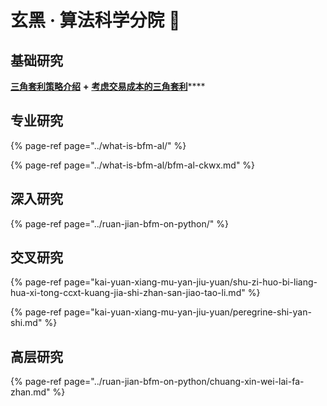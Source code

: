 # 玄黑 · 算法科学分院 🔭

## 基础研究

[**三角套利策略介绍**](https://mp.weixin.qq.com/s/G5t7TyIyrH40Kl55feTDIw) **+** [**考虑交易成本的三角套利**](https://www.jianshu.com/p/e50a52312a47)\*\*\*\*

## 专业研究

{% page-ref page="../what-is-bfm-al/" %}

{% page-ref page="../what-is-bfm-al/bfm-al-ckwx.md" %}

## 深入研究

{% page-ref page="../ruan-jian-bfm-on-python/" %}

## 交叉研究

{% page-ref page="kai-yuan-xiang-mu-yan-jiu-yuan/shu-zi-huo-bi-liang-hua-xi-tong-ccxt-kuang-jia-shi-zhan-san-jiao-tao-li.md" %}

{% page-ref page="kai-yuan-xiang-mu-yan-jiu-yuan/peregrine-shi-yan-shi.md" %}

## 高层研究

{% page-ref page="../ruan-jian-bfm-on-python/chuang-xin-wei-lai-fa-zhan.md" %}

